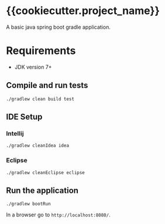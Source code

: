 # {{cookiecutter.project_name}}
A basic java spring boot gradle application.

# Requirements

* JDK version 7+

## Compile and run tests

```
./gradlew clean build test
```

## IDE Setup

### Intellij

```
./gradlew cleanIdea idea
```

### Eclipse

```
./gradlew cleanEclipse eclipse
```

## Run the application
```
./gradlew bootRun
```

In a browser go to `http://localhost:8080/`.

